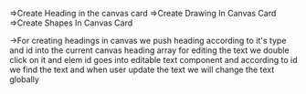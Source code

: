 <!-- ! Features -->
=>Create Heading in the canvas card
=>Create Drawing In Canvas Card
=>Create Shapes In Canvas Card

<!-- ! Implementation -->
->For creating headings in canvas we push heading according to it's type and id into the current canvas heading array for editing the text we double click on it and elem id goes into editable text component and according to id we find the text and when user update the text we will change the text globally